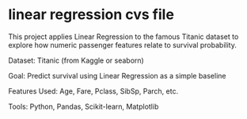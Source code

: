 # linear regression cvs file
This project applies Linear Regression to the famous Titanic dataset to explore how numeric passenger features relate to survival probability.

Dataset: Titanic (from Kaggle or seaborn)

Goal: Predict survival using Linear Regression as a simple baseline

Features Used: Age, Fare, Pclass, SibSp, Parch, etc.

Tools: Python, Pandas, Scikit-learn, Matplotlib
